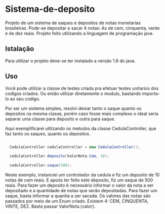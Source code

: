 # Sistema-de-deposito

Projeto de um sistema de saques e depositos de notas monetarias brasileiras. Pode-se depositar e sacar 4 notas: As de cem, cinquenta, vente e de dez reais. Projeto feito utilizando a linguagem de programação java. 

## Istalação

Para utilizar o projeto deve-se ter instalado a versão 1.8 do java. 

## Uso

Você pode utilizar a classe de testes criada pra efetuar testes unitarios dos codigos criados. Ou então utilizar diretamente o modulo, bastando importa-lo ao seu codigo. 

Por ser um sistema simples, resolvi deixar tanto o saque quanto os depositos na mesma classe, porém caso fosse mais complexo o ideal seria separar uma classe para deposito e outra para saque. 

Aqui exemplificarei utilizando os metodos  da classe CedulaController, que faz tanto os saques, quanto os depositos.

```java

  CedulaController cedulaController = new CedulaController();
  
  cedulaController.deposito(ValorNota.Cem, 10);
  
  cedulaController.saque(500);

```
Neste exemplo, instanciei um controlador da cedula e fiz um deposito de 10 notas de cem reais. E apoós ter feito este deposito, fiz um saque de 500 reais. Para fazer um deposito é necessário informar o valor da nota a ser depositado e a quantidade de notas que serão depositadas. Para fazer um saque, basta informar a quantia a ser sacada. Os valores das notas são passados por meio de um Enum criado. Existem 4: CEM, CINQUENTA, VINTE, DEZ. Basta passar ValorNota.{valor}.
